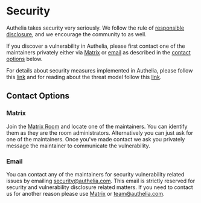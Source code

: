 # Security

Authelia takes security very seriously. We follow the rule of
[responsible disclosure](https://en.wikipedia.org/wiki/Responsible_disclosure), and we
encourage the community to as well.

If you discover a vulnerability in Authelia, please first contact one of the maintainers privately
either via [Matrix](#matrix) or [email](#email) as described in the [contact options](#contact-options) below.

For details about security measures implemented in Authelia, please follow
this [link](https://docs.authelia.com/security/measures.html) and for reading about 
the threat model follow this [link](https://docs.authelia.com/security/threat-model.html).

## Contact Options

### Matrix

Join the [Matrix Room](https://riot.im/app/#/room/#authelia:matrix.org) and locate one of the maintainers.
You can identify them as they are the room administrators. Alternatively you can just ask for one of the
maintainers. Once you've made contact we ask you privately message the maintainer to communicate the vulnerability.

### Email

You can contact any of the maintainers for security vulnerability related issues by emailing 
[security@authelia.com](mailto:security@authelia.com). This email is strictly reserved for security and vulnerability
disclosure related matters. If you need to contact us for another reason please use [Matrix](#matrix) or
[team@authelia.com](mailto:security@authelia.com).